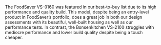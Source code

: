 The FoodSaver VS-0160 was featured in our best-to-buy list due to its high performance and quality build. This model, despite being an entry-level product in FoodSaver’s portfolio, does a great job in both our design assessments with its beautiful, well-built housing as well as our performance tests. In contrast, the Bonsenkitchen VS-2100 struggles with mediocre performance and lower build quality despite being a touch cheaper.
